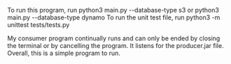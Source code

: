 To run this program, 
run python3 main.py --database-type s3 
or python3 main.py --database-type dynamo
To run the unit test file, run python3 -m unittest tests/tests.py

My consumer program continually runs and can only be ended by closing the terminal or by cancelling the program. It listens for the producer.jar file.
Overall, this is a simple program to run.